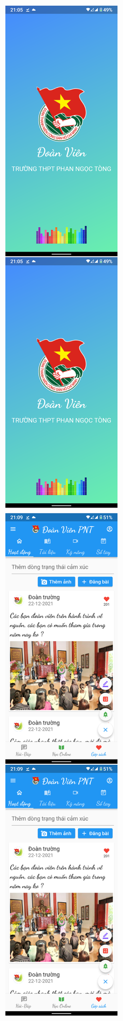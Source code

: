 
<p align="left">
  <img src="https://github.com/lephathien/DoanVien_PNT/blob/a50bde9502979a01c6aede0129eb07ba4e25dad1/0.jpg" width="350" title="hover text">
  <img src="https://github.com/lephathien/DoanVien_PNT/blob/a50bde9502979a01c6aede0129eb07ba4e25dad1/0.jpg" width="350" alt="accessibility text">
</p>
<p align="left">
  <img src="https://github.com/lephathien/DoanVien_PNT/blob/d1754b5aeb12b41a65aa2b0458a7ad647470ced3/1.jpg" width="350" title="hover text">
  <img src="https://github.com/lephathien/DoanVien_PNT/blob/d1754b5aeb12b41a65aa2b0458a7ad647470ced3/1.jpg" width="350" alt="accessibility text">
</p>

